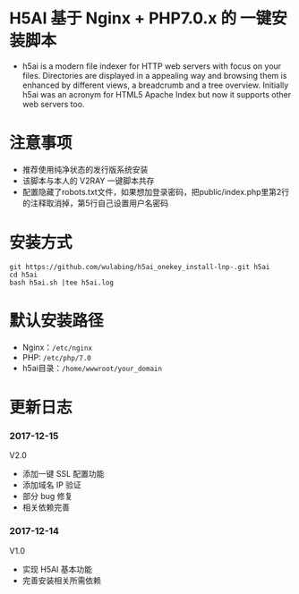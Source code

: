 # H5AI 基于 Nginx + PHP7.0.x 的 一键安装脚本

* h5ai is a modern file indexer for HTTP web servers with focus on your files. Directories are displayed in a appealing way and browsing them is enhanced by different views, a breadcrumb and a tree overview. Initially h5ai was an acronym for HTML5 Apache Index but now it supports other web servers too.

# 注意事项
* 推荐使用纯净状态的发行版系统安装
* 该脚本与本人的 V2RAY 一键脚本共存
* 配置隐藏了robots.txt文件，如果想加登录密码，把public/index.php里第2行的注释取消掉，第5行自己设置用户名密码
# 安装方式

```
git https://github.com/wulabing/h5ai_onekey_install-lnp-.git h5ai
cd h5ai
bash h5ai.sh |tee h5ai.log
```
# 默认安装路径

* Nginx：`/etc/nginx`
* PHP: `/etc/php/7.0`
* h5ai目录：`/home/wwwroot/your_domain`

# 更新日志
### 2017-12-15
V2.0
* 添加一键 SSL 配置功能
* 添加域名 IP 验证
* 部分 bug 修复
* 相关依赖完善
### 2017-12-14
V1.0
* 实现 H5AI 基本功能
* 完善安装相关所需依赖

